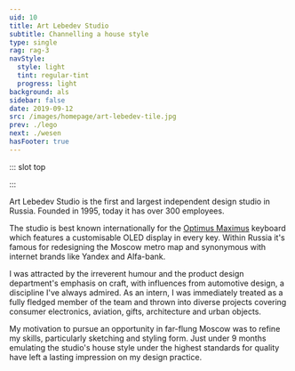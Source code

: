```yaml
---
uid: 10
title: Art Lebedev Studio
subtitle: Channelling a house style
type: single
rag: rag-3
navStyle:
  style: light
  tint: regular-tint
  progress: light
background: als
sidebar: false
date: 2019-09-12
src: /images/homepage/art-lebedev-tile.jpg
prev: ./lego
next: ./wesen
hasFooter: true
---
```


::: slot top

<Stage-ProjectStage rag="rag-2" ragTitle="rag-3" :upless="true" platform="Product" ctaLabel="artlebedev.ru" ctaUrl="https://www.artlebedev.ru/"
description="I spent 9 months in Moscow, honing my craft among an award-winning industrial design team.">

<template v-slot:visual-background>
  <figure class="full-screen">
    <Heros-ImageHero src="/images/als/moscow.jpg" alt="Ecosia mobile devices"/>
  </figure>
</template>

<template v-slot:platform>

Consumer and B2B products

</template>

<template v-slot:timeframe>

2012-2013

</template>

<template v-slot:my-role>

Industrial Designer

</template>

<template v-slot:team>

Creative Director
~ 3 Industrial Designers
~ 2 3D Modellers
~ Visualisation Expert

</template>

</Stage-ProjectStage>

:::




<Content-TextSection rag="rag-5" columnOffset="title-offset" padding="is-initial">

<p class="subtitle">
Art Lebedev Studio is the first and largest independent design studio in Russia. Founded in 1995, today it has over 300 employees.
</p>

The studio is best known internationally for the [Optimus Maximus](https://www.artlebedev.com/optimus/) keyboard which features a customisable OLED display in every key. Within Russia it's famous for redesigning the Moscow metro map and synonymous with internet brands like Yandex and Alfa-bank.

I was attracted by the irreverent humour and the product design department's emphasis on craft, with influences from automotive design, a discipline I've always admired. As an intern, I was immediately treated as a fully fledged member of the team and thrown into diverse projects covering consumer electronics, aviation, gifts, architecture and urban objects.

My motivation to pursue an opportunity in far-flung Moscow was to refine my skills, particularly sketching and styling form. Just under 9 months emulating the studio's house style under the highest standards for quality have left a lasting impression on my design practice.



<!--

Automotive inspired consumer product design. I've always admired the craft and skill involved in automotive design.

Outsider status is appealing. So is the irreverent sense of humour. I wanted to learn this craft for myself. To be able to channel the studio house style.

 -->

</Content-TextSection>



<Content-QuoteSection rag="rag-4" quote="Anthony has shown a great persistence on one particular project where almost everyone in the design team lost hope due to very strict technological, ergonomic and layout constraints. He literally saved the project and brought back optimism and belief." attribute="Timour Bourbaev, Creative Director of Product Design, referring to NITA air traffic control" color="blue"/>



<Content-ImageFrames-SquareImagesRow padding="is-large" :images="[
{ url:'/images/als/als1.jpg', alt:'ATC console', caption:'Square image caption 1', slot:'slot1', iframe:false, action: {
  type: 'link',
  label: 'Read more',
  url: 'https://www.artlebedev.ru/nita/'
  } },
{ url:'/images/als/als2.jpg', alt:'Toilet plunger', caption:'Square image caption 2', slot:'slot2', iframe:false, action: {
  type: 'link',
  label: 'Read more',
  url: 'https://www.artlebedev.ru/oktopus/'
  } },
{ url:'/images/als/als3.jpg', alt:'Helicopter', caption:'Square image caption 3', slot:'slot3', iframe:false, action: {
  type: 'link',
  label: 'Read more',
  url: 'https://www.artlebedev.ru/scout/exterior/'
  } },
]">

<template slot="content">

## Highlights

<!-- <p class="subtitle" style="padding-right: 1em;">
Anthony has shown a great persistence on one particular project where almost everyone in the design team lost hope due to very strict technological, ergonomic and layout constrains. He literally saved the project and brought back optimism and belief.
</p>

Timour Bourbaev, Creative Director of Product Design, referring to NITA air traffic control -->


</template>

<template slot="slot1">

#### NITA air traffic control

The console can be configured for various purposes including command post, flight controller and operations. In each case there are strict international regulations regarding ergonomics and safety.

</template>

<template slot="slot2">

#### Oktopus toilet plunger

It started as a humorous 'what if?' and became a product for ALS's network of designer stores. The challenge lay in finding an iconic form which could be convincingly represented to cost in the typical materials of a plunger.

</template>

<template slot="slot3">

#### Scout helicopter

I was privileged to be involved in interior, exterior and interface design for this concept light helicopter. It aims to offer never-before seen simplicity and affordability.

</template>

</Content-ImageFrames-SquareImagesRow>
